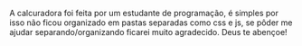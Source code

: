 A calcuradora foi feita por um estudante de programação, é simples por isso não ficou organizado em pastas separadas como css e js, se pôder me ajudar separando/organizando ficarei muito agradecido.
Deus te abençoe!

